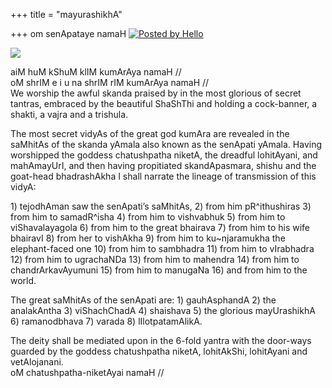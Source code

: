 +++
title = "mayurashikhA"

+++
om senApataye namaH [![Posted by
Hello](https://i0.wp.com/photos1.blogger.com/pbh.gif)](http://www.hello.com/)

[![](https://i2.wp.com/photos1.blogger.com/img/133/1300/400/kumara.jpg)](http://photos1.blogger.com/img/133/1300/640/kumara.jpg)

aiM huM kShuM klIM kumArAya namaH //  
oM shrIM e i u na shrIM rIM kumArAya namaH //  
We worship the awful skanda praised by in the most glorious of secret
tantras, embraced by the beautiful ShaShThi and holding a cock-banner, a
shakti, a vajra and a trishula.

The most secret vidyAs of the great god kumAra are revealed in the
saMhitAs of the skanda yAmala also known as the senApati yAmala. Having
worshipped the goddess chatushpatha niketA, the dreadful lohitAyani, and
mahAmayUrI, and then having propitiated skandApasmara, shishu and the
goat-head bhadrashAkha I shall narrate the lineage of transmission of
this vidyA:

1\) tejodhAman saw the senApati’s saMhitAs, 2) from him pR^ithushiras 3)
from him to samadR^isha 4) from him to vishvabhuk 5) from him to
viShavalayagola 6) from him to the great bhairava 7) from him to his
wife bhairavI 8) from her to vishAkha 9) from him to ku\~njaramukha the
elephant-faced one 10) from him to sambhadra 11) from him to vIrabhadra
12) from him to ugrachaNDa 13) from him to mahendra 14) from him to
chandrArkavAyumuni 15) from him to manugaNa 16) and from him to the
world.

The great saMhitAs of the senApati are: 1) gauhAsphandA 2) the
analakAntha 3) viShachChadA 4) shaishava 5) the glorious mayUrashikhA 6)
ramanodbhava 7) varada 8) lIlotpatamAlikA.

The deity shall be mediated upon in the 6-fold yantra with the door-ways
guarded by the goddess chatushpatha niketA, lohitAkShi, lohitAyani and
vetAlojanani.  
oM chatushpatha-niketAyai namaH //
